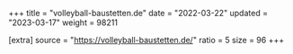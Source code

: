 +++
title = "volleyball-baustetten.de"
date = "2022-03-22"
updated = "2023-03-17"
weight = 98211

[extra]
source = "https://volleyball-baustetten.de/"
ratio = 5
size = 96
+++
